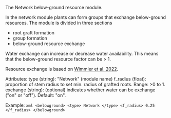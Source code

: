 The Network below-ground resource module.

In the network module plants can form groups that exchange below-ground resources.
The module is divided in three sections
- root graft formation
- group formation
- below-ground resource exchange

Water exchange can increase or decrease water availability.
This means that the below-ground resource factor can be > 1.

Resource exchange is based on [Wimmler et al. 2022](https://doi.org/10.1093/aob/mcac074).

Attributes:
    type (string): "Network" (module name)
    f_radius (float): proportion of stem radius to set min. radius of grafted roots. Range: >0 to 1.
    exchange (string): (optional) indicates whether water can be exchange ("on" or "off"). Default: "on".


Example:
    ```xml
    <belowground>
        <type> Network </type>
        <f_radius> 0.25 </f_radius>
    </belowground>
    ```
